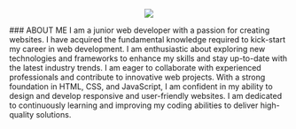 
<p align="center" style="widht:100%">
  <img src="https://github.com/SimoneAiello97/SimoneAiello97/assets/126870680/7681acf4-9e26-49c9-9de3-67379d6dd5da" />
</p>
### ABOUT ME
I am a junior web developer with a passion for creating websites. I have acquired the fundamental knowledge required to kick-start my career in web development. I am enthusiastic about exploring new technologies and frameworks to enhance my skills and stay up-to-date with the latest industry trends. I am eager to collaborate with experienced professionals and contribute to innovative web projects. With a strong foundation in HTML, CSS, and JavaScript, I am confident in my ability to design and develop responsive and user-friendly websites. I am dedicated to continuously learning and improving my coding abilities to deliver high-quality solutions.

<!--
**SimoneAiello97/SimoneAiello97** is a ✨ _special_ ✨ repository because its `README.md` (this file) appears on your GitHub profile.

![Systems and technology programming company logo](https://github.com/SimoneAiello97/SimoneAiello97/assets/126870680/7681acf4-9e26-49c9-9de3-67379d6dd5da)
Here are some ideas to get you started:

- 🔭 I’m currently working on ...
- 🌱 I’m currently learning ...
- 👯 I’m looking to collaborate on ...
- 🤔 I’m looking for help with ...
- 💬 Ask me about ...
- 📫 How to reach me: ...
- 😄 Pronouns: ...
- ⚡ Fun fact: ...
-->
